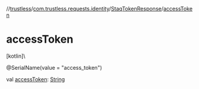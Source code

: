 //[trustless](../../../index.md)/[com.trustless.requests.identity](../index.md)/[StaqTokenResponse](index.md)/[accessToken](access-token.md)

# accessToken

[kotlin]\

@SerialName(value = &quot;access_token&quot;)

val [accessToken](access-token.md): [String](https://kotlinlang.org/api/latest/jvm/stdlib/kotlin/-string/index.html)
